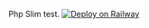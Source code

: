 Php Slim test.
[![Deploy on Railway](https://railway.app/button.svg)](https://railway.app/new/template/ZweBXA)